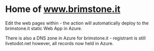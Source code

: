 # Home of www.brimstone.it

Edit the web pages within - the action will automatically deploy to the brimstone.it static Web App in Azure. 

There is also a DNS zone in Azure for brimstone.it - registrant is still livetodot.net however, all records now held in Azure. 



